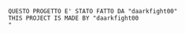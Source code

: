     QUESTO PROGETTO E' STATO FATTO DA "daarkfight00"
    THIS PROJECT IS MADE BY "daarkfight00
    "
